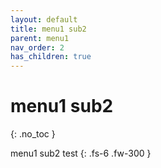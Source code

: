 ```yaml
---
layout: default
title: menu1 sub2
parent: menu1
nav_order: 2
has_children: true
---
```


# menu1 sub2
{: .no_toc }

menu1 sub2 test
{: .fs-6 .fw-300 }
